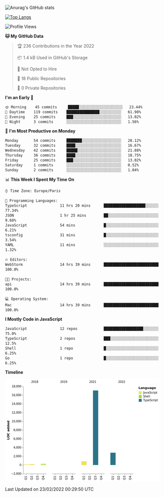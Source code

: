 ![Anurag's GitHub stats](https://github-readme-stats.vercel.app/api?username=sufiane&theme=dark&show_icons=true&count_private=true)


[![Top Langs](https://github-readme-stats.vercel.app/api/top-langs/?username=sufiane&layout=compact)](https://github.com/anuraghazra/github-readme-stats)

<!--START_SECTION:waka-->
![Profile Views](http://img.shields.io/badge/Profile%20Views-1-blue)

**🐱 My GitHub Data** 

> 🏆 236 Contributions in the Year 2022
 > 
> 📦 1.4 kB Used in GitHub's Storage 
 > 
> 🚫 Not Opted to Hire
 > 
> 📜 18 Public Repositories 
 > 
> 🔑 0 Private Repositories  
 > 
**I'm an Early 🐤** 

```text
🌞 Morning    45 commits     █████░░░░░░░░░░░░░░░░░░░░   23.44% 
🌆 Daytime    119 commits    ███████████████░░░░░░░░░░   61.98% 
🌃 Evening    25 commits     ███░░░░░░░░░░░░░░░░░░░░░░   13.02% 
🌙 Night      3 commits      ░░░░░░░░░░░░░░░░░░░░░░░░░   1.56%

```
📅 **I'm Most Productive on Monday** 

```text
Monday       54 commits     ███████░░░░░░░░░░░░░░░░░░   28.12% 
Tuesday      32 commits     ████░░░░░░░░░░░░░░░░░░░░░   16.67% 
Wednesday    42 commits     █████░░░░░░░░░░░░░░░░░░░░   21.88% 
Thursday     36 commits     ████░░░░░░░░░░░░░░░░░░░░░   18.75% 
Friday       25 commits     ███░░░░░░░░░░░░░░░░░░░░░░   13.02% 
Saturday     1 commits      ░░░░░░░░░░░░░░░░░░░░░░░░░   0.52% 
Sunday       2 commits      ░░░░░░░░░░░░░░░░░░░░░░░░░   1.04%

```


📊 **This Week I Spent My Time On** 

```text
⌚︎ Time Zone: Europe/Paris

💬 Programming Languages: 
TypeScript               11 hrs 20 mins      ███████████████████░░░░░░   77.34% 
JSON                     1 hr 25 mins        ██░░░░░░░░░░░░░░░░░░░░░░░   9.68% 
JavaScript               54 mins             █░░░░░░░░░░░░░░░░░░░░░░░░   6.21% 
tsconfig                 31 mins             █░░░░░░░░░░░░░░░░░░░░░░░░   3.54% 
YAML                     11 mins             ░░░░░░░░░░░░░░░░░░░░░░░░░   1.32%

🔥 Editors: 
WebStorm                 14 hrs 39 mins      █████████████████████████   100.0%

🐱‍💻 Projects: 
api                      14 hrs 39 mins      █████████████████████████   100.0%

💻 Operating System: 
Mac                      14 hrs 39 mins      █████████████████████████   100.0%

```

**I Mostly Code in JavaScript** 

```text
JavaScript               12 repos            ██████████████████░░░░░░░   75.0% 
TypeScript               2 repos             ███░░░░░░░░░░░░░░░░░░░░░░   12.5% 
Shell                    1 repo              █░░░░░░░░░░░░░░░░░░░░░░░░   6.25% 
Go                       1 repo              █░░░░░░░░░░░░░░░░░░░░░░░░   6.25%

```


**Timeline**

![Chart not found](https://raw.githubusercontent.com/Sufiane/Sufiane/main/charts/bar_graph.png) 


 Last Updated on 23/02/2022 00:29:50 UTC
<!--END_SECTION:waka-->


<!--
**Sufiane/sufiane** is a ✨ _special_ ✨ repository because its `README.md` (this file) appears on your GitHub profile.

Here are some ideas to get you started:

- 🔭 I’m currently working on ...
- 🌱 I’m currently learning ...
- 👯 I’m looking to collaborate on ...
- 🤔 I’m looking for help with ...
- 💬 Ask me about ...
- 📫 How to reach me: ...
- 😄 Pronouns: ...
- ⚡ Fun fact: ...
-->
